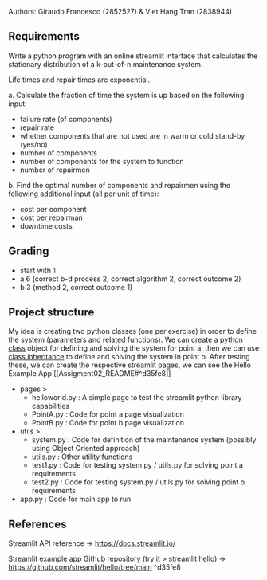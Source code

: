 Authors: Giraudo Francesco (2852527) & Viet Hang Tran (2838944)

## Requirements

Write a python program with an online streamlit interface that calculates the stationary distribution of a k-out-of-n maintenance system.

Life times and repair times are exponential.

a. Calculate the fraction of time the system is up based on the following input:   
- failure rate (of components)  
- repair rate  
- whether components that are not used are in warm or cold stand-by (yes/no)  
- number of components  
- number of components for the system to function  
- number of repairmen

b. Find the optimal number of components and repairmen using the following additional input (all per unit of time):  
- cost per component   
- cost per repairman  
- downtime costs

## Grading

- start with 1  
- a 6 (correct b-d process 2, correct algorithm 2, correct outcome 2)  
- b 3 (method 2, correct outcome 1)

## Project structure

My idea is creating two python classes (one per exercise) in order to define the system (parameters and related functions). We can create a  [python class](https://www.w3schools.com/python/python_classes.asp) object for defining and solving the system for point a, then we can use [class inheritance](https://www.w3schools.com/python/python_inheritance.asp)  to define and solving the system in point b. After testing these, we can create the respective streamlit pages, we can see the Hello Example App [[Assigment02_README#^d35fe8]]

- pages > 
	- helloworld.py : A simple page to test the streamlit python library capabilities
	- PointA.py : Code for point a page visualization
	- PointB.py : Code for point b page visualization
- utils >
	- system.py : Code for definition of the maintenance system (possibly using Object Oriented approach)
	- utils.py : Other utility functions
	- test1.py : Code for testing system.py / utils.py for solving point a requirements
	- test2.py : Code for testing system.py / utils.py for solving point b requirements
- app.py :  Code for main app to run

## References

Streamlit API reference -> https://docs.streamlit.io/

Streamlit example app Github repository (try it > streamlit hello) -> https://github.com/streamlit/hello/tree/main ^d35fe8